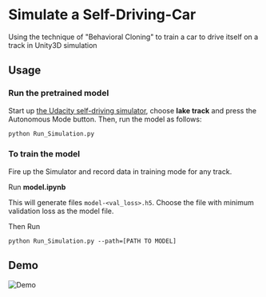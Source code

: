 # Simulate a Self-Driving-Car
Using the technique of "Behavioral Cloning" to train a car to drive itself on a track in Unity3D simulation


## Usage

### Run the pretrained model

Start up [the Udacity self-driving simulator](https://github.com/udacity/self-driving-car-sim), choose **lake track** and press the Autonomous Mode button.  Then, run the model as follows:

```python
python Run_Simulation.py
```

### To train the model

Fire up the Simulator and record data in training mode for any track.

Run **model.ipynb**

This will generate files `model-<val_loss>.h5`. Choose the file with minimum validation loss as the model file.

Then Run 
```
python Run_Simulation.py --path=[PATH TO MODEL]
```

## Demo

![ Demo ]( ./Demo.gif )
